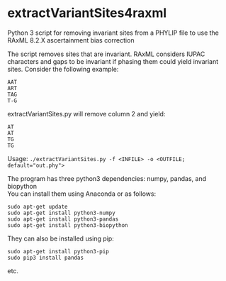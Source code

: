 # extractVariantSites4raxml  
Python 3 script for removing invariant sites from a PHYLIP file to use the RAxML 8.2.X ascertainment bias correction  

The script removes sites that are invariant. RAxML considers IUPAC characters and gaps to be invariant if phasing them could yield invariant sites. Consider the following example:  

```  
AAT  
ART  
TAG  
T-G  
```  

extractVariantSites.py will remove column 2 and yield:  

```  
AT  
AT  
TG  
TG  
```  

Usage: `./extractVariantSites.py -f <INFILE> -o <OUTFILE; default="out.phy">`  

The program has three python3 dependencies: numpy, pandas, and biopython  
You can install them using Anaconda or as follows:  

`sudo apt-get update`  
`sudo apt-get install python3-numpy`   
`sudo apt-get install python3-pandas`  
`sudo apt-get install python3-biopython`  

They can also be installed using pip:  

`sudo apt-get install python3-pip`  
`sudo pip3 install pandas`  

etc.  




